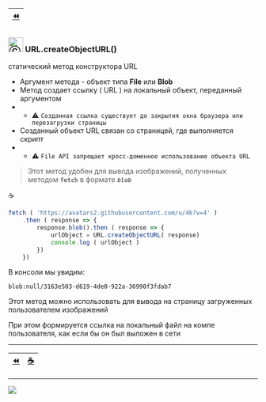 [footer]: https://github.com/garevna/js-course/raw/master/images/a-level-ico.png?raw=true
[ico20]: https://raw.githubusercontent.com/garevna/a-level-js-lessons/master/ico/a-level-20.png
[ico25]: https://raw.githubusercontent.com/garevna/a-level-js-lessons/master/ico/a-level-25.png
[hw-30]: https://raw.githubusercontent.com/garevna/a-level-js-lessons/master/ico/briefcase-30.png
[cap-30]: https://raw.githubusercontent.com/garevna/a-level-js-lessons/master/ico/coffee-30.png
[warn-25]: https://raw.githubusercontent.com/garevna/a-level-js-lessons/master/ico/warning-25.png
[link-25]: https://raw.githubusercontent.com/garevna/a-level-js-lessons/master/ico/link-25.png
[err-20]: https://raw.githubusercontent.com/garevna/a-level-js-lessons/master/ico/no_entry-20.png
[err-25]: https://raw.githubusercontent.com/garevna/a-level-js-lessons/master/ico/no_entry-25.png
[err-30]: https://raw.githubusercontent.com/garevna/a-level-js-lessons/master/ico/no_entry-30.png

| [:rewind:](fetch) |
|-|

### <img src="https://avatars2.githubusercontent.com/u/19735284?s=40&v=4" width="30" title="Ⓒ Irina Fylyppova ( garevna ) 2019"/> URL.createObjectURL()

статический метод конструктора URL

* Аргумент метода - объект типа **File** или **Blob**
* Метод создает ссылку ( URL ) на локальный объект, переданный аргументом
* * :warning: `Созданная ссылка существует до закрытия окна браузера или перезагрузки страницы`
* Созданный объект URL связан со страницей, где выполняется скрипт
* * :warning: `File API запрещает кросс-доменное использование объекта URL`
> Этот метод удобен для вывода изображений, полученных методом **`fetch`**  в формате **_`blob`_**

:coffee:

```javascript
fetch ( 'https://avatars2.githubusercontent.com/u/46?v=4' )
    .then ( response => {
        response.blob().then ( response => {
    	    urlObject = URL.createObjectURL( response)
    	    console.log ( urlObject )
        })
    })
```
В консоли мы увидим:
```
blob:null/3163e503-d619-4de0-922a-36990f3fdab7
```
Этот метод можно использовать для вывода на страницу загруженных пользователем изображений

При этом формируется ссылка на локальный файл на компе пользователя, как если бы он был выложен в сети

***

| [:rewind:](fetch) | [:coffee:](https://codepen.io/garevna/pen/odZPbx) |
|-|-|

_________________________________________________________________________

![](https://github.com/garevna/js-course/raw/master/images/a-level-ico.png?raw=true)
